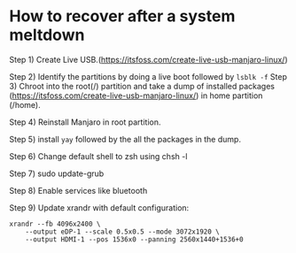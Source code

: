 # How to recover after a system meltdown

Step 1) Create Live USB.(https://itsfoss.com/create-live-usb-manjaro-linux/)

Step 2) Identify the partitions by doing a live boot followed by `lsblk -f` 
Step 3) Chroot into the root(/) partition and take a dump of installed packages (https://itsfoss.com/create-live-usb-manjaro-linux/) in home partition (/home).

Step 4) Reinstall Manjaro in root partition.

Step 5) install `yay` followed by the all the packages in the dump.

Step 6) Change default shell to zsh using chsh -l 

Step 7) sudo update-grub

Step 8) Enable services like bluetooth

Step 9) Update xrandr with default configuration: 

```
xrandr --fb 4096x2400 \
    --output eDP-1 --scale 0.5x0.5 --mode 3072x1920 \
    --output HDMI-1 --pos 1536x0 --panning 2560x1440+1536+0
```